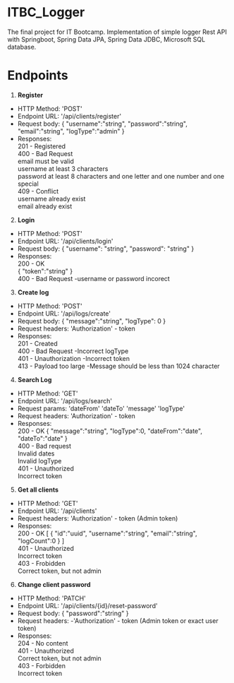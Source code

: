 # ITBC_Logger
The final project for IT Bootcamp. Implementation of simple logger Rest API with Springboot, Spring Data JPA, Spring Data JDBC, Microsoft SQL database.
# Endpoints
1. **Register**


- HTTP Method: 'POST'<br/>
- Endpoint URL: '/api/clients/register'<br/>
- Request body:
{
  "username":"string",
  "password":"string",
  "email":"string",
  "logType":"admin"
}<br/>
- Responses:<br/>
201 - Registered<br/>
400 - Bad Request<br/>
email must be valid<br/>
username at least 3 characters<br/>
password at least 8 characters and one letter and one number and one special<br/>
409 - Conflict<br/>
username already exist<br/>
email already exist<br/>


2. **Login**


- HTTP Method: 'POST'<br/>
- Endpoint URL: '/api/clients/login'<br/>
- Request body:
{
  "username": "string",
  "password": "string"
}<br/>
- Responses:<br/>
200 - OK<br/>
{
    "token":"string"
 }<br/>
400 - Bad Request -username or password incorect<br/>
3. **Create log**


- HTTP Method: 'POST'<br/>
- Endpoint URL: '/api/logs/create'<br/>
- Request body:
{
  "message":"string",
  "logType": 0
}<br/>
- Request headers:
'Authorization' - token
- Responses:<br/>
201 - Created<br/>
400 - Bad Request -Incorrect logType<br/>
401 - Unauthorization -Incorrect token<br/>
413 - Payload too large -Message should be less than 1024 character<br/>


4. **Search Log**


- HTTP Method: 'GET'<br/>
- Endpoint URL: '/api/logs/search'<br/>
- Request params:
'dateFrom'
'dateTo'
'message'
'logType'<br/>
- Request headers:
'Authorization' - token<br/>
- Responses:<br/>
200 - OK
{
  "message":"string",
  "logType":0,
  "dateFrom":"date",
  "dateTo":"date"
}<br/>
400 - Bad request<br/>
Invalid dates<br/>
Invalid logType<br/>
401 - Unauthorized<br/>
Incorrect token<br/>


5. **Get all clients**


- HTTP Method: 'GET'<br/>
- Endpoint URL: '/api/clients'<br/>
- Request headers:
'Authorization' - token (Admin token)<br/>
- Responses:<br/>
200 - OK
[
  {
    "id":"uuid",
    "username":"string",
    "email":"string",
    "logCount":0
  }
]<br/>
401 - Unauthorized<br/>
Incorrect token<br/>
403 - Frobidden<br/>
Correct token, but not admin<br/>


6. **Change client password**


- HTTP Method: 'PATCH'<br/>
- Endpoint URL: '/api/clients/{id}/reset-password'<br/>
- Request body:
  {
    "password":"string"
  }<br/>
- Request headers: -'Authorization' - token (Admin token or exact user token)<br/>
- Responses:<br/>
204 - No content<br/>
401 - Unauthorized<br/>
Correct token, but not admin<br/>
403 - Forbidden<br/>
Incorrect token<br/>
